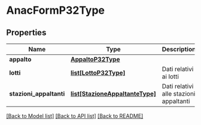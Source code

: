 # AnacFormP32Type

## Properties
Name | Type | Description | Notes
------------ | ------------- | ------------- | -------------
**appalto** | [**AppaltoP32Type**](AppaltoP32Type.md) |  | 
**lotti** | [**list[LottoP32Type]**](LottoP32Type.md) | Dati relativi ai lotti | 
**stazioni_appaltanti** | [**list[StazioneAppaltanteType]**](StazioneAppaltanteType.md) | Dati relativi alle stazioni appaltanti | [optional] 

[[Back to Model list]](../README.md#documentation-for-models) [[Back to API list]](../README.md#documentation-for-api-endpoints) [[Back to README]](../README.md)

